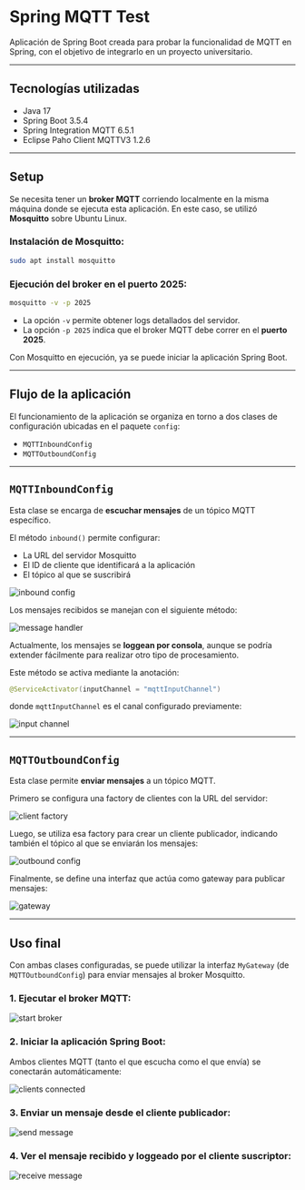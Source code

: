 # Spring MQTT Test

Aplicación de Spring Boot creada para probar la funcionalidad de MQTT en Spring, con el objetivo de integrarlo en un proyecto universitario.

---

## Tecnologías utilizadas

- Java 17  
- Spring Boot 3.5.4  
- Spring Integration MQTT 6.5.1  
- Eclipse Paho Client MQTTV3 1.2.6  

---

## Setup

Se necesita tener un **broker MQTT** corriendo localmente en la misma máquina donde se ejecuta esta aplicación. En este caso, se utilizó **Mosquitto** sobre Ubuntu Linux.

### Instalación de Mosquitto:

```bash
sudo apt install mosquitto
```

### Ejecución del broker en el puerto 2025:

```bash
mosquitto -v -p 2025
```

- La opción `-v` permite obtener logs detallados del servidor.  
- La opción `-p 2025` indica que el broker MQTT debe correr en el **puerto 2025**.

Con Mosquitto en ejecución, ya se puede iniciar la aplicación Spring Boot.

---

## Flujo de la aplicación

El funcionamiento de la aplicación se organiza en torno a dos clases de configuración ubicadas en el paquete `config`:

- `MQTTInboundConfig`
- `MQTTOutboundConfig`

---

## `MQTTInboundConfig`

Esta clase se encarga de **escuchar mensajes** de un tópico MQTT específico.

El método `inbound()` permite configurar:

- La URL del servidor Mosquitto  
- El ID de cliente que identificará a la aplicación  
- El tópico al que se suscribirá

![inbound config](https://github.com/user-attachments/assets/19a81abd-1ea7-4cbb-9f61-c9d1d52741ec)

Los mensajes recibidos se manejan con el siguiente método:

![message handler](https://github.com/user-attachments/assets/20e587be-1757-4483-bbab-6a59604a4c23)

Actualmente, los mensajes se **loggean por consola**, aunque se podría extender fácilmente para realizar otro tipo de procesamiento.

Este método se activa mediante la anotación:

```java
@ServiceActivator(inputChannel = "mqttInputChannel")
```

donde `mqttInputChannel` es el canal configurado previamente:

![input channel](https://github.com/user-attachments/assets/752c91d0-9fd0-4bcd-bed0-1e159c3f7f41)

---

## `MQTTOutboundConfig`

Esta clase permite **enviar mensajes** a un tópico MQTT.

Primero se configura una factory de clientes con la URL del servidor:

![client factory](https://github.com/user-attachments/assets/58ed6243-fc8b-4b3a-99d1-4990939361cc)

Luego, se utiliza esa factory para crear un cliente publicador, indicando también el tópico al que se enviarán los mensajes:

![outbound config](https://github.com/user-attachments/assets/345ea456-9d87-4d16-b46a-4dd5551893b3)

Finalmente, se define una interfaz que actúa como gateway para publicar mensajes:

![gateway](https://github.com/user-attachments/assets/70ceb340-28cb-46d4-9633-d55c3002fb33)

---

## Uso final

Con ambas clases configuradas, se puede utilizar la interfaz `MyGateway` (de `MQTTOutboundConfig`) para enviar mensajes al broker Mosquitto.

### 1. Ejecutar el broker MQTT:

![start broker](https://github.com/user-attachments/assets/ff9b6b1e-2d00-4290-84f7-9b7f72c58f50)

### 2. Iniciar la aplicación Spring Boot:

Ambos clientes MQTT (tanto el que escucha como el que envía) se conectarán automáticamente:

![clients connected](https://github.com/user-attachments/assets/534998ca-cf78-4bdd-9370-5681a86dfbfd)

### 3. Enviar un mensaje desde el cliente publicador:

![send message](https://github.com/user-attachments/assets/f52a6a49-a159-4585-b387-96bce227c2f3)

### 4. Ver el mensaje recibido y loggeado por el cliente suscriptor:

![receive message](https://github.com/user-attachments/assets/2a27d1f8-33a5-41f5-be94-4614419b7dab)
```
